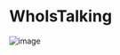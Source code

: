 # WhoIsTalking

![image](https://user-images.githubusercontent.com/82724623/206436075-b47b4aa3-b850-468b-94bf-bfd3b0829b84.png)
